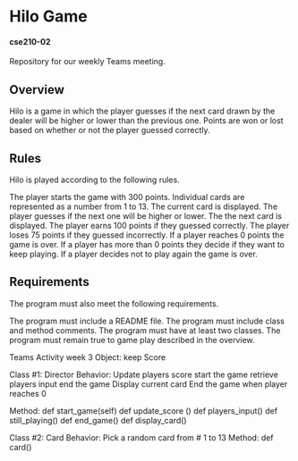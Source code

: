 # Hilo Game
#### cse210-02
Repository for our weekly Teams meeting.

## Overview
Hilo is a game in which the player guesses if the next card drawn by the dealer will be higher or lower than the previous one. Points are won or lost based on whether or not the player guessed correctly.

## Rules
Hilo is played according to the following rules.

The player starts the game with 300 points. Individual cards are represented as a number from 1 to 13. The current card is displayed. The player guesses if the next one will be higher or lower. The the next card is displayed. The player earns 100 points if they guessed correctly. The player loses 75 points if they guessed incorrectly. If a player reaches 0 points the game is over. If a player has more than 0 points they decide if they want to keep playing. If a player decides not to play again the game is over.

## Requirements
The program must also meet the following requirements.

The program must include a README file. The program must include class and method comments. The program must have at least two classes. The program must remain true to game play described in the overview.

Teams Activity week 3
Object: keep Score

Class #1: Director
Behavior: Update players score start the game retrieve players input end the game Display current card End the game when player reaches 0

Method:
def start_game(self) def update_score () def players_input() def still_playing() def end_game() def display_card()

Class #2: Card Behavior: Pick a random card from # 1 to 13 Method: def card()